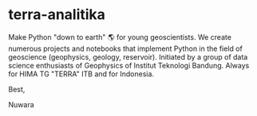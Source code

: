 # terra-analitika
Make Python "down to earth" 🌎 for young geoscientists. We create numerous projects and notebooks that implement Python in the field of geoscience (geophysics, geology, reservoir). Initiated by a group of data science enthusiasts of Geophysics of Institut Teknologi Bandung. Always for HIMA TG "TERRA" ITB and for Indonesia.

Best, 

Nuwara
